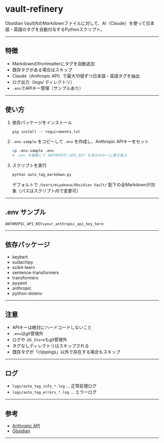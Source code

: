 # vault-refinery

Obsidian Vault内のMarkdownファイルに対して、AI（Claude）を使って日本語・英語のタグを自動付与するPythonスクリプト。

---

## 特徴

- Markdownのfrontmatterにタグを自動追加
- 既存タグがある場合はスキップ
- Claude（Anthropic API）で最大10個ずつ日本語・英語タグを抽出
- ログ出力（logs/ ディレクトリ）
- `.env`でAPIキー管理（サンプルあり）

---

## 使い方

1. 依存パッケージをインストール

   ```sh
   pip install -r requirements.txt
   ```

2. `.env.sample` をコピーして `.env` を作成し、Anthropic APIキーをセット

   ```sh
   cp .env.sample .env
   # .env を編集して ANTHROPIC_API_KEY を自分のキーに書き換え
   ```

3. スクリプトを実行

   ```sh
   python auto_tag_markdown.py
   ```

   デフォルトで `/Users/miyakona/Obsidian Vault/` 配下の全Markdownが対象（パスはスクリプト内で変更可）

---

## .env サンプル

```
ANTHROPIC_API_KEY=your_anthropic_api_key_here
```

---

## 依存パッケージ

- keybert
- sudachipy
- scikit-learn
- sentence-transformers
- transformers
- pyyaml
- anthropic
- python-dotenv

---

## 注意

- APIキーは絶対にハードコードしないこと
- `.env`はgit管理外
- ログや`.DS_Store`もgit管理外
- タグなしディレクトリはスキップされる
- 既存タグが「clippings」以外で存在する場合もスキップ

---

## ログ

- `logs/auto_tag_info_*.log` … 正常処理ログ
- `logs/auto_tag_errors_*.log` … エラーログ

---

## 参考

- [Anthropic API](https://docs.anthropic.com/)
- [Obsidian](https://obsidian.md/)

--- 